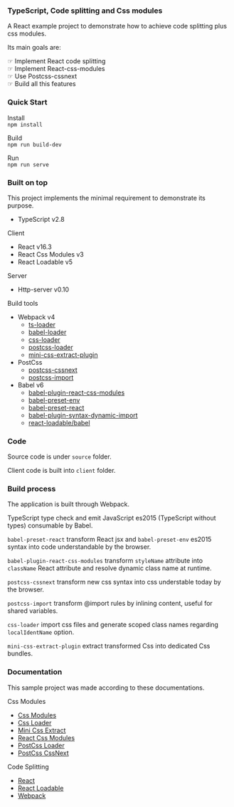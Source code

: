 ### TypeScript, Code splitting and Css modules

A React example project to demonstrate how to achieve code splitting plus css modules.

Its main goals are:

☞ Implement React code splitting    
☞ Implement React-css-modules   
☞ Use Postcss-cssnext   
☞ Build all this features   

### Quick Start

Install     
```npm install```

Build   
```npm run build-dev```

Run     
```npm run serve```

### Built on top

This project implements the minimal requirement to demonstrate its purpose.

- TypeScript v2.8

Client

- React v16.3
- React Css Modules v3
- React Loadable v5

Server

- Http-server v0.10

Build tools

- Webpack v4
    - [ts-loader](https://github.com/TypeStrong/ts-loader)
    - [babel-loader](https://github.com/babel/babel-loader)
    - [css-loader](https://github.com/webpack-contrib/css-loader)
    - [postcss-loader](https://github.com/postcss/postcss-loader)
    - [mini-css-extract-plugin](https://github.com/webpack-contrib/mini-css-extract-plugin)
- PostCss
    - [postcss-cssnext](https://github.com/MoOx/postcss-cssnext)
    - [postcss-import](https://github.com/postcss/postcss-import)
- Babel v6
    - [babel-plugin-react-css-modules](https://github.com/gajus/babel-plugin-react-css-modules)
    - [babel-preset-env](https://github.com/babel/babel/tree/master/packages/babel-preset-env)
    - [babel-preset-react](https://github.com/babel/babel/tree/master/packages/babel-preset-react)
    - [babel-plugin-syntax-dynamic-import](https://babeljs.io/docs/plugins/syntax-dynamic-import/)
    - [react-loadable/babel](https://github.com/jamiebuilds/react-loadable#declaring-which-modules-are-being-loaded)

### Code

Source code is under ```source``` folder.

Client code is built into ```client``` folder.

### Build process

The application is built through Webpack.

TypeScript type check and emit JavaScript es2015 (TypeScript without types) consumable by Babel.

```babel-preset-react``` transform React jsx and ```babel-preset-env``` es2015 syntax into code understandable by the browser.

```babel-plugin-react-css-modules``` transform ```styleName``` attribute into ```className``` React attribute and resolve dynamic class name at runtime.

```postcss-cssnext``` transform new css syntax into css understable today by the browser.

```postcss-import``` transform @import rules by inlining content, useful for shared variables.

```css-loader``` import css files and generate scoped class names regarding ```localIdentName``` option.

```mini-css-extract-plugin``` extract transformed Css into dedicated Css bundles.

### Documentation

This sample project was made according to these documentations.

Css Modules

- [Css Modules](https://github.com/css-modules/css-modules)
- [Css Loader](https://github.com/webpack-contrib/css-loader#css-loader)
- [Mini Css Extract](https://github.com/webpack-contrib/mini-css-extract-plugin#mini-css-extract-plugin)
- [React Css Modules](https://github.com/gajus/babel-plugin-react-css-modules#css-modules)
- [PostCss Loader](https://github.com/postcss/postcss-loader#postcss-loader)
- [PostCss CssNext](https://github.com/MoOx/postcss-cssnext#postcss-cssnext)

Code Splitting

- [React](https://reactjs.org/docs/code-splitting.html)
- [React Loadable](https://github.com/jamiebuilds/react-loadable#------------guide)
- [Webpack](https://webpack.js.org/guides/code-splitting)